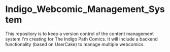# Indigo_Webcomic_Management_System
This repository is to keep a version control of the content management system I'm creating for The Indigo Path Comics.  It will include a backend functionality (based on UserCake) to manage multiple webcomics.
